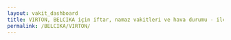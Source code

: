```yaml
---
layout: vakit_dashboard
title: VIRTON, BELCIKA için iftar, namaz vakitleri ve hava durumu - ilçe/eyalet seç
permalink: /BELCIKA/VIRTON/
---
```


<script type="text/javascript">
  var GLOBAL_COUNTRY = 'BELCIKA';
  var GLOBAL_CITY = 'VIRTON';
  var GLOBAL_STATE = '';
  var lat = 72;
  var lon = 21;
</script>
